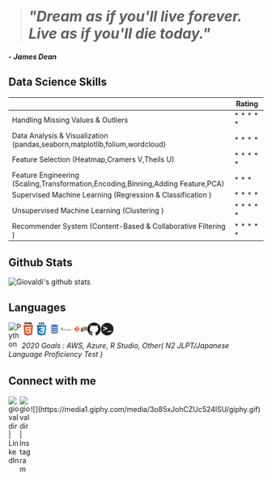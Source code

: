 
> # ***"Dream as if you'll live forever. Live as if you'll die today."*** 
##### - James Dean

## Data Science Skills
|  | Rating |
| --- | --- |
| Handling Missing Values & Outliers | * * * * * |
| Data Analysis & Visualization (pandas,seaborn,matplotlib,folium,wordcloud) | * * * * |
| Feature Selection (Heatmap,Cramers V,Theils U) | * * * * * |
| Feature Engineering (Scaling,Transformation,Encoding,Binning,Adding Feature,PCA) | * * * |
| Supervised Machine Learning (Regression & Classification ) | * * * * |
| Unsupervised Machine Learning (Clustering ) | * * * * * |
| Recommender System (Content-Based & Collaborative Filtering ) | * * * * * |

## Github Stats
![Giovaldi's github stats](https://github-readme-stats.vercel.app/api?username=giovaldir&hide=issues&show_icons=true)

## Languages

<img align="left" alt="Python" width="26px" src="https://raw.githubusercontent.com/rhoit/mode-icons/dump/icons/python.png" />
<img align="left" alt="HTML5" width="26px" src="https://raw.githubusercontent.com/github/explore/80688e429a7d4ef2fca1e82350fe8e3517d3494d/topics/html/html.png" />
<img align="left" alt="CSS3" width="26px" src="https://raw.githubusercontent.com/github/explore/80688e429a7d4ef2fca1e82350fe8e3517d3494d/topics/css/css.png" />
<img align="left" alt="SQL" width="26px" src="https://raw.githubusercontent.com/github/explore/80688e429a7d4ef2fca1e82350fe8e3517d3494d/topics/sql/sql.png" />
<img align="left" alt="MongoDB" width="26px" src="https://raw.githubusercontent.com/github/explore/80688e429a7d4ef2fca1e82350fe8e3517d3494d/topics/mongodb/mongodb.png" />
<img align="left" alt="Git" width="26px" src="https://raw.githubusercontent.com/github/explore/80688e429a7d4ef2fca1e82350fe8e3517d3494d/topics/git/git.png" />
<img align="left" alt="GitHub" width="26px" src="https://raw.githubusercontent.com/github/explore/78df643247d429f6cc873026c0622819ad797942/topics/github/github.png" />
<img align="left" alt="Terminal" width="26px" src="https://raw.githubusercontent.com/github/explore/80688e429a7d4ef2fca1e82350fe8e3517d3494d/topics/terminal/terminal.png" />
<br />

###### 2020 Goals : AWS, Azure, R Studio, Other( N2 JLPT/Japanese Language Proficiency Test )


## Connect with me

[<img align="left" alt="giovaldir | LinkedIn" width="22px" src="https://cdn.jsdelivr.net/npm/simple-icons@v3/icons/linkedin.svg" />][linkedin]
[<img align="left" alt="giovaldir | Instagram" width="22px" src="https://cdn.jsdelivr.net/npm/simple-icons@v3/icons/instagram.svg" />][instagram]


[instagram]: https://www.instagram.com/giovaldirch
[linkedin]: https://www.linkedin.com/in/giovaldi-r-00263411a/

<br />
![](https://media1.giphy.com/media/3o85xJohCZUc524lSU/giphy.gif)

<!--
**giovaldir/giovaldir** is a ✨ _special_ ✨ repository because its `README.md` (this file) appears on your GitHub profile.

